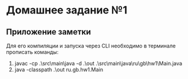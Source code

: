 # Домашнее задание №1
## Приложение заметки
Для его компиляции и запуска через CLI необходимо в терминале прописать команды:
1. javac -cp .\src\main\java -d .\out .\src\main\java\ru\gb\hw1\Main.java
2. java -classpath .\out ru.gb.hw1.Main


